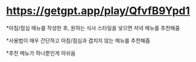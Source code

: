 # https://getgpt.app/play/QfvfB9Ypd1
*아침/점심 메뉴를 작성한 후, 원하는 식사 스타일을 넣으면 저녁 메뉴를 추천해줌

*사용법이 매우 간단하고 아침/점심과 겹치지 않는 메뉴를 추천해줌

*추천 메뉴가 하나뿐인게 아쉬움

